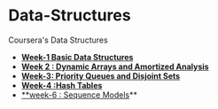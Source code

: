 # Data-Structures
Coursera's Data Structures 
* [**Week-1 Basic Data Structures**](https://github.com/Mstoned/Data-Structures/tree/master/week1)
* [**Week 2 : Dynamic Arrays and Amortized Analysis**](https://github.com/Mstoned/Data-Structures/tree/master/week2)
* [**Week-3: Priority Queues and Disjoint Sets**](https://github.com/Mstoned/Data-Structures/tree/master/week3)
* [**Week-4 :Hash Tables**](https://github.com/Mstoned/Data-Structures/tree/master/week4)
* [**week-6 : Sequence Models]()**

